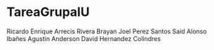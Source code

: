 # TareaGrupalU
Ricardo Enrique Arrecis Rivera
Brayan Joel Perez Santos
Said Alonso Ibañes Agustin
Anderson David Hernandez Colindres
 
